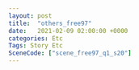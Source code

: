 ```yaml
---
layout: post
title:  "others_free97"
date:   2021-02-09 02:00:00 +0000
categories: Etc
Tags: Story Etc
SceneCode: ["scene_free97_q1_s20"]
---
```


